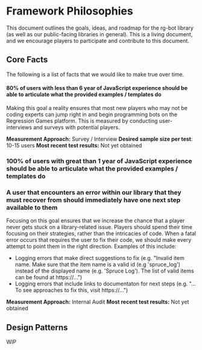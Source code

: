 # Framework Philosophies

This document outlines the goals, ideas, and roadmap for the rg-bot library (as well as our public-facing libraries in general). This is a living document, and we encourage players to participate and contribute to this document.

## Core Facts

The following is a list of facts that we would like to make true over time.

#### 80% of users with less than 6 year of JavaScript experience should be able to articulate what the provided examples / templates do
Making this goal a reality ensures that most new players who may not be coding experts can jump right in and begin programming bots on the Regression Games platform. This is measured by conducting user-interviews and surveys with potential players. 

**Measurement Approach:** Survey / Interview
**Desired sample size per test**: 10-15 users
**Most recent test results:** Not yet obtained

### 100% of users with great than 1 year of JavaScript experience should be able to articulate what the provided examples / templates do


### A user that encounters an error within our library that they must recover from should immediately have one next step available to them
Focusing on this goal ensures that we increase the chance that a player never gets stuck on a library-related issue. Players should spend their time focusing on their strategies, rather than the intricacies of code. When a fatal error occurs that requires the user to fix their code, we should make every attempt to point them in the right direction. Examples of this include:
* Logging errors that make direct suggestions to fix (e.g. "Invalid item name. Make sure that the item name is a valid id (e.g 'spruce_log') instead of the displayed name (e.g. 'Spruce Log'). The list of valid items can be found at https://...")
* Logging errors that include links to documentaton for next steps (e.g. "... To see approaches to fix this, visit https://...")

**Measurement Approach:** Internal Audit
**Most recent test results:** Not yet obtained

## Design Patterns

WIP
